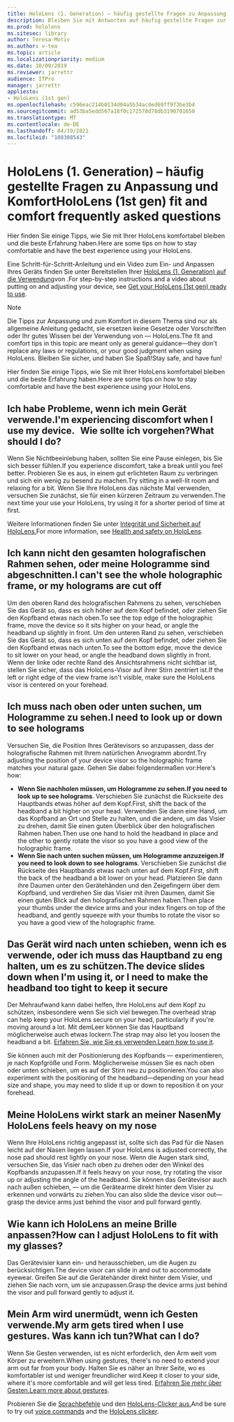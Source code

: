 ```yaml
---
title: HoloLens (1. Generation) – häufig gestellte Fragen zu Anpassung und Komfort
description: Bleiben Sie mit Antworten auf häufig gestellte Fragen zur Anpassung Ihres HoloLens-Mixed Reality-Geräts (1. Generation) auf dem laufenden.
ms.prod: hololens
ms.sitesec: library
author: Teresa-Motiv
ms.author: v-tea
ms.topic: article
ms.localizationpriority: medium
ms.date: 10/09/2019
ms.reviewer: jarrettr
audience: ITPro
manager: jarrettr
appliesto:
- HoloLens (1st gen)
ms.openlocfilehash: c596eac214b0134d04a5b34acded69ff973be3b4
ms.sourcegitcommit: ad53ba5edd567a18f0c172578d78db3190701650
ms.translationtype: MT
ms.contentlocale: de-DE
ms.lasthandoff: 04/19/2021
ms.locfileid: "108308543"
---
```

# <a name="hololens-1st-gen-fit-and-comfort-frequently-asked-questions"></a><span data-ttu-id="b55e3-103">HoloLens (1. Generation) – häufig gestellte Fragen zu Anpassung und Komfort</span><span class="sxs-lookup"><span data-stu-id="b55e3-103">HoloLens (1st gen) fit and comfort frequently asked questions</span></span>

<span data-ttu-id="b55e3-104">Hier finden Sie einige Tipps, wie Sie mit Ihrer HoloLens komfortabel bleiben und die beste Erfahrung haben.</span><span class="sxs-lookup"><span data-stu-id="b55e3-104">Here are some tips on how to stay comfortable and have the best experience using your HoloLens.</span></span>

<span data-ttu-id="b55e3-105">Eine Schritt-für-Schritt-Anleitung und ein Video zum Ein- und Anpassen Ihres Geräts finden Sie unter Bereitstellen Ihrer [HoloLens (1. Generation) auf die Verwendung](hololens1-setup.md)von .</span><span class="sxs-lookup"><span data-stu-id="b55e3-105">For step-by-step instructions and a video about putting on and adjusting your device, see [Get your HoloLens (1st gen) ready to use](hololens1-setup.md).</span></span>

> [!NOTE]
> <span data-ttu-id="b55e3-106">Die Tipps zur Anpassung und zum Komfort in diesem Thema sind nur als allgemeine Anleitung gedacht, sie ersetzen keine Gesetze oder Vorschriften oder Ihr gutes Wissen bei der Verwendung von &mdash; HoloLens.</span><span class="sxs-lookup"><span data-stu-id="b55e3-106">The fit and comfort tips in this topic are meant only as general guidance&mdash;they don't replace any laws or regulations, or your good judgment when using HoloLens.</span></span> <span data-ttu-id="b55e3-107">Bleiben Sie sicher, und haben Sie Spaß!</span><span class="sxs-lookup"><span data-stu-id="b55e3-107">Stay safe, and have fun!</span></span>

<span data-ttu-id="b55e3-108">Hier finden Sie einige Tipps, wie Sie mit Ihrer HoloLens komfortabel bleiben und die beste Erfahrung haben.</span><span class="sxs-lookup"><span data-stu-id="b55e3-108">Here are some tips on how to stay comfortable and have the best experience using your HoloLens.</span></span>

## <a name="im-experiencing-discomfort-when-i-use-my-device-what-should-i-do"></a><span data-ttu-id="b55e3-109">Ich habe Probleme, wenn ich mein Gerät verwende.</span><span class="sxs-lookup"><span data-stu-id="b55e3-109">I'm experiencing discomfort when I use my device.</span></span> <span data-ttu-id="b55e3-110">  Wie sollte ich vorgehen?</span><span class="sxs-lookup"><span data-stu-id="b55e3-110">What should I do?</span></span>

<span data-ttu-id="b55e3-111">Wenn Sie Nichtbeeinlebung haben, sollten Sie eine Pause einlegen, bis Sie sich besser fühlen.</span><span class="sxs-lookup"><span data-stu-id="b55e3-111">If you experience discomfort, take a break until you feel better.</span></span> <span data-ttu-id="b55e3-112">Probieren Sie es aus, in einem gut erlichteten Raum zu verbringen und sich ein wenig zu besend zu machen.</span><span class="sxs-lookup"><span data-stu-id="b55e3-112">Try sitting in a well-lit room and relaxing for a bit.</span></span> <span data-ttu-id="b55e3-113">Wenn Sie Ihre HoloLens das nächste Mal verwenden, versuchen Sie zunächst, sie für einen kürzeren Zeitraum zu verwenden.</span><span class="sxs-lookup"><span data-stu-id="b55e3-113">The next time your use your HoloLens, try using it for a shorter period of time at first.</span></span>

<span data-ttu-id="b55e3-114">Weitere Informationen finden Sie unter [Integrität und Sicherheit auf HoloLens.](https://go.microsoft.com/fwlink/p/?LinkId=746661)</span><span class="sxs-lookup"><span data-stu-id="b55e3-114">For more information, see [Health and safety on HoloLens](https://go.microsoft.com/fwlink/p/?LinkId=746661).</span></span>

## <a name="i-cant-see-the-whole-holographic-frame-or-my-holograms-are-cut-off"></a><span data-ttu-id="b55e3-115">Ich kann nicht den gesamten holografischen Rahmen sehen, oder meine Hologramme sind abgeschnitten.</span><span class="sxs-lookup"><span data-stu-id="b55e3-115">I can't see the whole holographic frame, or my holograms are cut off</span></span>

<span data-ttu-id="b55e3-116">Um den oberen Rand des holografischen Rahmens zu sehen, verschieben Sie das Gerät so, dass es sich höher auf dem Kopf befindet, oder ziehen Sie den Kopfband etwas nach oben.</span><span class="sxs-lookup"><span data-stu-id="b55e3-116">To see the top edge of the holographic frame, move the device so it sits higher on your head, or angle the headband up slightly in front.</span></span> <span data-ttu-id="b55e3-117">Um den unteren Rand zu sehen, verschieben Sie das Gerät so, dass es sich unten auf dem Kopf befindet, oder ziehen Sie den Kopfband etwas nach unten.</span><span class="sxs-lookup"><span data-stu-id="b55e3-117">To see the bottom edge, move the device to sit lower on your head, or angle the headband down slightly in front.</span></span> <span data-ttu-id="b55e3-118">Wenn der linke oder rechte Rand des Ansichtsrahmens nicht sichtbar ist, stellen Sie sicher, dass das HoloLens-Visor auf ihrer Stirn zentriert ist.</span><span class="sxs-lookup"><span data-stu-id="b55e3-118">If the left or right edge of the view frame isn't visible, make sure the HoloLens visor is centered on your forehead.</span></span>

## <a name="i-need-to-look-up-or-down-to-see-holograms"></a><span data-ttu-id="b55e3-119">Ich muss nach oben oder unten suchen, um Hologramme zu sehen.</span><span class="sxs-lookup"><span data-stu-id="b55e3-119">I need to look up or down to see holograms</span></span>

<span data-ttu-id="b55e3-120">Versuchen Sie, die Position Ihres Gerätevisors so anzupassen, dass der holografische Rahmen mit Ihrem natürlichen Anvogramm abordnt.</span><span class="sxs-lookup"><span data-stu-id="b55e3-120">Try adjusting the position of your device visor so the holographic frame matches your natural gaze.</span></span> <span data-ttu-id="b55e3-121">Gehen Sie dabei folgendermaßen vor:</span><span class="sxs-lookup"><span data-stu-id="b55e3-121">Here's how:</span></span>

- <span data-ttu-id="b55e3-122">**Wenn Sie nachholen müssen, um Hologramme zu sehen.**</span><span class="sxs-lookup"><span data-stu-id="b55e3-122">**If you need to look up to see holograms**.</span></span> <span data-ttu-id="b55e3-123">Verschieben Sie zunächst die Rückseite des Hauptbands etwas höher auf dem Kopf.</span><span class="sxs-lookup"><span data-stu-id="b55e3-123">First, shift the back of the headband a bit higher on your head.</span></span> <span data-ttu-id="b55e3-124">Verwenden Sie dann eine Hand, um das Kopfband an Ort und Stelle zu halten, und die andere, um das Visier zu drehen, damit Sie einen guten Überblick über den holografischen Rahmen haben.</span><span class="sxs-lookup"><span data-stu-id="b55e3-124">Then use one hand to hold the headband in place and the other to gently rotate the visor so you have a good view of the holographic frame.</span></span>
- <span data-ttu-id="b55e3-125">**Wenn Sie nach unten suchen müssen, um Hologramme anzuzeigen.**</span><span class="sxs-lookup"><span data-stu-id="b55e3-125">**If you need to look down to see holograms**.</span></span> <span data-ttu-id="b55e3-126">Verschieben Sie zunächst die Rückseite des Hauptbands etwas nach unten auf dem Kopf.</span><span class="sxs-lookup"><span data-stu-id="b55e3-126">First, shift the back of the headband a bit lower on your head.</span></span> <span data-ttu-id="b55e3-127">Platzieren Sie dann ihre Daumen unter den Gerätehänden und den Zeigefingern über dem Kopfband, und verdrehen Sie das Visier mit ihren Daumen, damit Sie einen guten Blick auf den holografischen Rahmen haben.</span><span class="sxs-lookup"><span data-stu-id="b55e3-127">Then place your thumbs under the device arms and your index fingers on top of the headband, and gently squeeze with your thumbs to rotate the visor so you have a good view of the holographic frame.</span></span>

## <a name="the-device-slides-down-when-im-using-it-or-i-need-to-make-the-headband-too-tight-to-keep-it-secure"></a><span data-ttu-id="b55e3-128">Das Gerät wird nach unten schieben, wenn ich es verwende, oder ich muss das Hauptband zu eng halten, um es zu schützen.</span><span class="sxs-lookup"><span data-stu-id="b55e3-128">The device slides down when I'm using it, or I need to make the headband too tight to keep it secure</span></span>

<span data-ttu-id="b55e3-129">Der Mehraufwand kann dabei helfen, Ihre HoloLens auf dem Kopf zu schützen, insbesondere wenn Sie sich viel bewegen.</span><span class="sxs-lookup"><span data-stu-id="b55e3-129">The overhead strap can help keep your HoloLens secure on your head, particularly if you're moving around a lot.</span></span> <span data-ttu-id="b55e3-130">Mit demLeer können Sie das Hauptband möglicherweise auch etwas lockern.</span><span class="sxs-lookup"><span data-stu-id="b55e3-130">The strap may also let you loosen the headband a bit.</span></span> <span data-ttu-id="b55e3-131">[Erfahren Sie, wie Sie es verwenden.](hololens1-setup.md#adjust-fit)</span><span class="sxs-lookup"><span data-stu-id="b55e3-131">[Learn how to use it](hololens1-setup.md#adjust-fit).</span></span>

<span data-ttu-id="b55e3-132">Sie können auch mit der Positionierung des Kopfbands &mdash; experimentieren, je nach Kopfgröße und Form. Möglicherweise müssen Sie es nach oben oder unten schieben, um es auf der Stirn neu zu positionieren.</span><span class="sxs-lookup"><span data-stu-id="b55e3-132">You can also experiment with the positioning of the headband&mdash;depending on your head size and shape, you may need to slide it up or down to reposition it on your forehead.</span></span>

## <a name="my-hololens-feels-heavy-on-my-nose"></a><span data-ttu-id="b55e3-133">Meine HoloLens wirkt stark an meiner Nasen</span><span class="sxs-lookup"><span data-stu-id="b55e3-133">My HoloLens feels heavy on my nose</span></span>

<span data-ttu-id="b55e3-134">Wenn Ihre HoloLens richtig angepasst ist, sollte sich das Pad für die Nasen leicht auf der Nasen liegen lassen.</span><span class="sxs-lookup"><span data-stu-id="b55e3-134">If your HoloLens is adjusted correctly, the nose pad should rest lightly on your nose.</span></span> <span data-ttu-id="b55e3-135">Wenn die Augen stark sind, versuchen Sie, das Visier nach oben zu drehen oder den Winkel des Kopfbands anzupassen.</span><span class="sxs-lookup"><span data-stu-id="b55e3-135">If it feels heavy on your nose, try rotating the visor up or adjusting the angle of the headband.</span></span> <span data-ttu-id="b55e3-136">Sie können das Gerätevisor auch nach außen schieben, &mdash; um die Gerätearme direkt hinter dem Visier zu erkennen und vorwärts zu ziehen.</span><span class="sxs-lookup"><span data-stu-id="b55e3-136">You can also slide the device visor out&mdash;grasp the device arms just behind the visor and pull forward gently.</span></span>

## <a name="how-can-i-adjust-hololens-to-fit-with-my-glasses"></a><span data-ttu-id="b55e3-137">Wie kann ich HoloLens an meine Brille anpassen?</span><span class="sxs-lookup"><span data-stu-id="b55e3-137">How can I adjust HoloLens to fit with my glasses?</span></span>

<span data-ttu-id="b55e3-138">Das Gerätevisier kann ein- und herausschieben, um die Augen zu berücksichtigen.</span><span class="sxs-lookup"><span data-stu-id="b55e3-138">The device visor can slide in and out to accommodate eyewear.</span></span> <span data-ttu-id="b55e3-139">Greifen Sie auf die Gerätehänder direkt hinter dem Visier, und ziehen Sie nach vorn, um sie anzupassen.</span><span class="sxs-lookup"><span data-stu-id="b55e3-139">Grasp the device arms just behind the visor and pull forward gently to adjust it.</span></span>

## <a name="my-arm-gets-tired-when-i-use-gestures-what-can-i-do"></a><span data-ttu-id="b55e3-140">Mein Arm wird unermüdt, wenn ich Gesten verwende.</span><span class="sxs-lookup"><span data-stu-id="b55e3-140">My arm gets tired when I use gestures.</span></span> <span data-ttu-id="b55e3-141">Was kann ich tun?</span><span class="sxs-lookup"><span data-stu-id="b55e3-141">What can I do?</span></span>

<span data-ttu-id="b55e3-142">Wenn Sie Gesten verwenden, ist es nicht erforderlich, den Arm weit vom Körper zu erweitern.</span><span class="sxs-lookup"><span data-stu-id="b55e3-142">When using gestures, there's no need to extend your arm out far from your body.</span></span> <span data-ttu-id="b55e3-143">Halten Sie es näher an Ihrer Seite, wo es komfortabler ist und weniger freundlicher wird.</span><span class="sxs-lookup"><span data-stu-id="b55e3-143">Keep it closer to your side, where it's more comfortable and will get less tired.</span></span> <span data-ttu-id="b55e3-144">[Erfahren Sie mehr über Gesten.](hololens1-basic-usage.md#use-hololens-with-your-hands)</span><span class="sxs-lookup"><span data-stu-id="b55e3-144">[Learn more about gestures](hololens1-basic-usage.md#use-hololens-with-your-hands).</span></span>

<span data-ttu-id="b55e3-145">Probieren Sie die [Sprachbefehle](hololens-cortana.md) und den [HoloLens-Clicker aus.](hololens1-clicker.md)</span><span class="sxs-lookup"><span data-stu-id="b55e3-145">And be sure to try out [voice commands](hololens-cortana.md) and the [HoloLens clicker](hololens1-clicker.md).</span></span>
